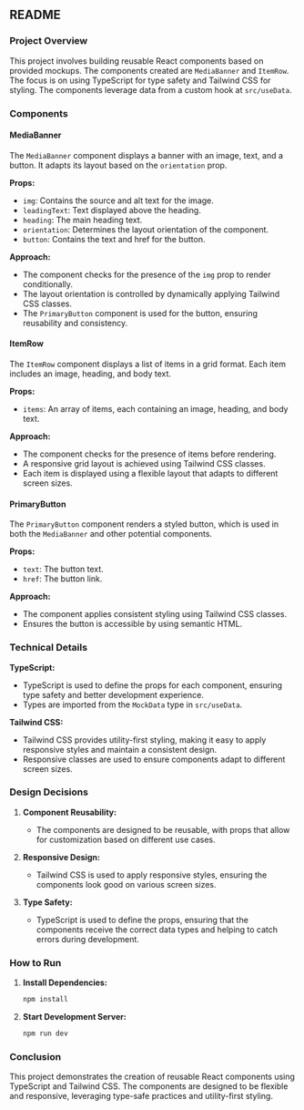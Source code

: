 ## README

### Project Overview

This project involves building reusable React components based on provided mockups. The components created are `MediaBanner` and `ItemRow`. The focus is on using TypeScript for type safety and Tailwind CSS for styling. The components leverage data from a custom hook at `src/useData`.

### Components

#### MediaBanner

The `MediaBanner` component displays a banner with an image, text, and a button. It adapts its layout based on the `orientation` prop.

**Props:**
- `img`: Contains the source and alt text for the image.
- `leadingText`: Text displayed above the heading.
- `heading`: The main heading text.
- `orientation`: Determines the layout orientation of the component.
- `button`: Contains the text and href for the button.

**Approach:**
- The component checks for the presence of the `img` prop to render conditionally.
- The layout orientation is controlled by dynamically applying Tailwind CSS classes.
- The `PrimaryButton` component is used for the button, ensuring reusability and consistency.

#### ItemRow

The `ItemRow` component displays a list of items in a grid format. Each item includes an image, heading, and body text.

**Props:**
- `items`: An array of items, each containing an image, heading, and body text.

**Approach:**
- The component checks for the presence of items before rendering.
- A responsive grid layout is achieved using Tailwind CSS classes.
- Each item is displayed using a flexible layout that adapts to different screen sizes.

#### PrimaryButton

The `PrimaryButton` component renders a styled button, which is used in both the `MediaBanner` and other potential components.

**Props:**
- `text`: The button text.
- `href`: The button link.

**Approach:**
- The component applies consistent styling using Tailwind CSS classes.
- Ensures the button is accessible by using semantic HTML.

### Technical Details

**TypeScript:**
- TypeScript is used to define the props for each component, ensuring type safety and better development experience.
- Types are imported from the `MockData` type in `src/useData`.

**Tailwind CSS:**
- Tailwind CSS provides utility-first styling, making it easy to apply responsive styles and maintain a consistent design.
- Responsive classes are used to ensure components adapt to different screen sizes.

### Design Decisions

1. **Component Reusability:**
   - The components are designed to be reusable, with props that allow for customization based on different use cases.

2. **Responsive Design:**
   - Tailwind CSS is used to apply responsive styles, ensuring the components look good on various screen sizes.

3. **Type Safety:**
   - TypeScript is used to define the props, ensuring that the components receive the correct data types and helping to catch errors during development.

### How to Run

1. **Install Dependencies:**
   ```bash
   npm install
2. **Start Development Server:**
   ```bash
   npm run dev
### Conclusion

This project demonstrates the creation of reusable React components using TypeScript and Tailwind CSS. The components are designed to be flexible and responsive, leveraging type-safe practices and utility-first styling. 